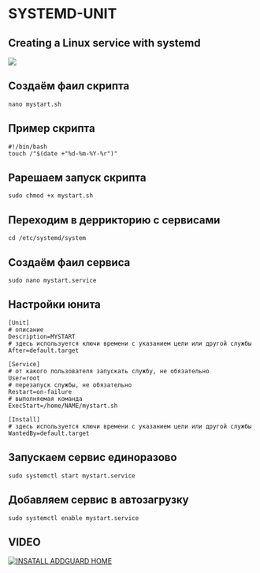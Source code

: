 # SYSTEMD-UNIT
## Creating a Linux service with systemd
<img src="https://linuxteaching.com/storage/img/images_1/systemd_unit_file_creating_a_service.png)">


## Создаём фаил скрипта
```console
nano mystart.sh
```
## Пример скрипта
```console
#!/bin/bash
touch /"$(date +"%d-%m-%Y-%r")"
```
## Рарешаем запуск скрипта
```console
sudo chmod +x mystart.sh
```
## Переходим в деррикторию с сервисами
```console
cd /etc/systemd/system
```
## Создаём фаил сервиса
```console
sudo nano mystart.service
```

## Настройки юнита
```console
[Unit]
# описание
Description=MYSTART
# здесь используется ключи времени с указанием цели или другой службы
After=default.target

[Service]
# от какого пользователя запускать службу, не обязательно
User=root
# перезапуск службы, не обязательно
Restart=on-failure
# выполняемая команда
ExecStart=/home/NAME/mystart.sh

[Install]
# здесь используется ключи времени с указанием цели или другой службы
WantedBy=default.target
```
## Запускаем сервис единоразово
```console
sudo systemctl start mystart.service
```
## Добавляем сервис в автозагрузку
```console
sudo systemctl enable mystart.service
```

## VIDEO

[![INSATALL ADDGUARD HOME](https://i.ytimg.com/vi/yfq1H9bT8c4/hqdefault.jpg)](https://youtu.be/A4FTz2vLCMo)
